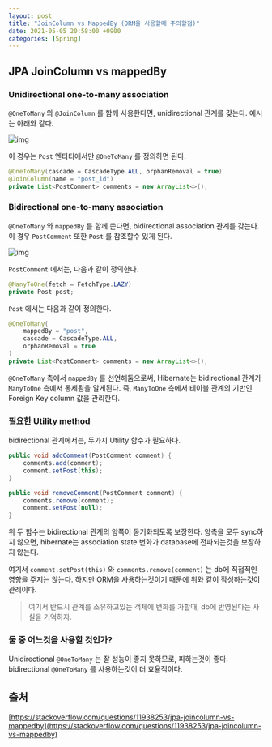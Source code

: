```yaml
---
layout: post
title: "JoinColumn vs MappedBy (ORM을 사용할때 주의할점)"
date: 2021-05-05 20:58:00 +0900
categories: [Spring]
---
```


## JPA JoinColumn vs mappedBy

### Unidirectional one-to-many association

```@OneToMany``` 와 ```@JoinColumn``` 를 함께 사용한다면, unidirectional 관계를 갖는다. 예시는 아래와 같다.

![img](https://i.stack.imgur.com/ljaHg.png)

이 경우는 ```Post``` 엔티티에서만 ``@OneToMany`` 를 정의하면 된다.

``` java
@OneToMany(cascade = CascadeType.ALL, orphanRemoval = true)
@JoinColumn(name = "post_id")
private List<PostComment> comments = new ArrayList<>();
```

### Bidirectional one-to-many association

```@OneToMany``` 와 ```mappedBy``` 를 함께 쓴다면, bidirectional association 관계를 갖는다. 이 경우 ```PostComment``` 또한 ```Post``` 를 참조할수 있게 된다.

![img](https://i.stack.imgur.com/i5YWM.png) 

```PostComment``` 에서는, 다음과 같이 정의한다.

``` java
@ManyToOne(fetch = FetchType.LAZY)
private Post post;
```

```Post``` 에서는 다음과 같이 정의한다.

``` java
@OneToMany(
    mappedBy = "post",
    cascade = CascadeType.ALL,
    orphanRemoval = true
)
private List<PostComment> comments = new ArrayList<>();
```

```@OneToMany``` 측에서  ```mappedBy``` 를 선언해둠으로써, Hibernate는 bidirectional 관계가 ```ManyToOne``` 측에서 통제됨을 알게된다. 즉,  ```ManyToOne``` 측에서 테이블 관계의 기반인 Foreign Key column 값을 관리한다.

### 필요한 Utility method

bidirectional 관계에서는, 두가지 Utility 함수가 필요하다.

``` java
public void addComment(PostComment comment) {
    comments.add(comment);
    comment.setPost(this);
}

public void removeComment(PostComment comment) {
    comments.remove(comment);
    comment.setPost(null);
}
```

위 두 함수는 bidirectional 관계의 양쪽이 동기화되도록 보장한다. 양측을 모두 sync하지 않으면, hibernate는 association state 변화가 database에 전파되는것을 보장하지 않는다.

여기서 ```comment.setPost(this)``` 와 ```comments.remove(comment)``` 는 db에 직접적인 영향을 주지는 않는다. 하지만 ORM을 사용하는것이기 때문에 위와 같이 작성하는것이 관례이다. 

> 여기서 반드시 관계를 소유하고있는 객체에 변화를 가할때, db에 반영된다는 사실을 기억하자.

### 둘 중 어느것을 사용할 것인가?

Unidirectional ```@OneToMany``` 는 잘 성능이 좋지 못하므로, 피하는것이 좋다. bidirectional ```@OneToMany``` 를 사용하는것이 더 효율적이다.

## 출처
[https://stackoverflow.com/questions/11938253/jpa-joincolumn-vs-mappedby](https://stackoverflow.com/questions/11938253/jpa-joincolumn-vs-mappedby)